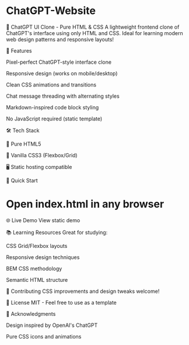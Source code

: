 # ChatGPT-Website
🤖 ChatGPT UI Clone - Pure HTML & CSS
A lightweight frontend clone of ChatGPT's interface using only HTML and CSS. Ideal for learning modern web design patterns and responsive layouts!

🚀 Features

Pixel-perfect ChatGPT-style interface clone

Responsive design (works on mobile/desktop)

Clean CSS animations and transitions

Chat message threading with alternating styles

Markdown-inspired code block styling

No JavaScript required (static template)

🛠 Tech Stack

📄 Pure HTML5

🎨 Vanilla CSS3 (Flexbox/Grid)

🖥️ Static hosting compatible

🚀 Quick Start

# Open index.html in any browser
🌐 Live Demo
View static demo

📚 Learning Resources
Great for studying:

CSS Grid/Flexbox layouts

Responsive design techniques

BEM CSS methodology

Semantic HTML structure

🤝 Contributing
CSS improvements and design tweaks welcome!

📄 License
MIT - Feel free to use as a template

🌟 Acknowledgments

Design inspired by OpenAI's ChatGPT

Pure CSS icons and animations
